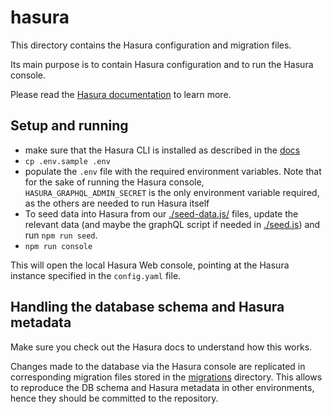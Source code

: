 # hasura

This directory contains the Hasura configuration and migration files.

Its main purpose is to contain Hasura configuration and to run the Hasura console.

Please read the [Hasura documentation](https://docs.hasura.io) to learn more.

## Setup and running

- make sure that the Hasura CLI is installed as described in the [docs](https://docs.hasura.io/1.0/graphql/manual/hasura-cli/install-hasura-cli.html)
- `cp .env.sample .env`
- populate the `.env` file with the required environment variables. Note that for the sake of running the Hasura console, `HASURA_GRAPHQL_ADMIN_SECRET` is the only environment variable required, as the others are needed to run Hasura itself
- To seed data into Hasura from our [./seed-data.js/](./seed-data.js) files, update the relevant data (and maybe the graphQL script if needed in [./seed.js](./seed.js)) and run `npm run seed`.
- `npm run console`

This will open the local Hasura Web console, pointing at the Hasura instance specified in the `config.yaml` file.

## Handling the database schema and Hasura metadata

Make sure you check out the Hasura docs to understand how this works.

Changes made to the database via the Hasura console are replicated in corresponding migration files stored in the [migrations](./migrations) directory. This allows to reproduce the DB schema and Hasura metadata in other environments, hence they should be committed to the repository.
